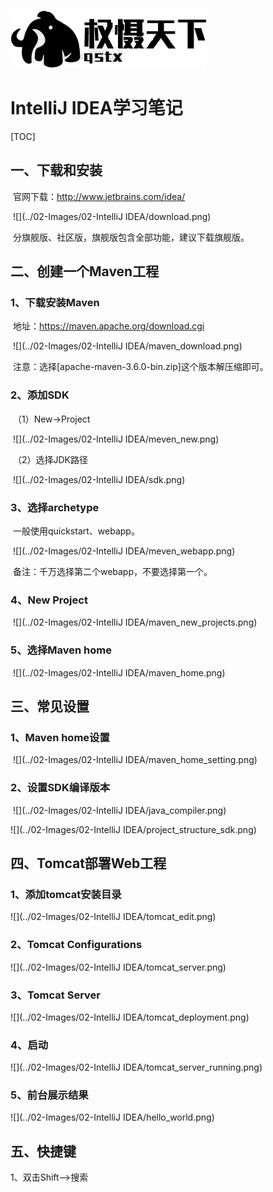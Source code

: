 ![avator](../02-Images/00-logo/个人logo.png)

# IntelliJ IDEA学习笔记

[TOC]



## 一、下载和安装

​	官网下载：http://www.jetbrains.com/idea/

​        ![](../02-Images/02-IntelliJ IDEA/download.png)

​        分旗舰版、社区版，旗舰版包含全部功能，建议下载旗舰版。

## 二、创建一个Maven工程

### 1、下载安装Maven

​          地址：https://maven.apache.org/download.cgi

​          ![](../02-Images/02-IntelliJ IDEA/maven_download.png)

​           注意：选择[apache-maven-3.6.0-bin.zip]这个版本解压缩即可。

### 	2、添加SDK

​	  （1）New->Project

​          ![](../02-Images/02-IntelliJ IDEA/meven_new.png)

​          （2）选择JDK路径

​	   ![](../02-Images/02-IntelliJ IDEA/sdk.png)

###         3、选择archetype

​	 一般使用quickstart、webapp。

​         ![](../02-Images/02-IntelliJ IDEA/meven_webapp.png)

​         备注：千万选择第二个webapp，不要选择第一个。

### 4、New Project

​          ![](../02-Images/02-IntelliJ IDEA/maven_new_projects.png)

### 5、选择Maven home

​         ![](../02-Images/02-IntelliJ IDEA/maven_home.png)

## 三、常见设置

### 1、Maven home设置

​         ![](../02-Images/02-IntelliJ IDEA/maven_home_setting.png)

### 2、设置SDK编译版本

​     ![](../02-Images/02-IntelliJ IDEA/java_compiler.png)

![](../02-Images/02-IntelliJ IDEA/project_structure_sdk.png)

## 四、Tomcat部署Web工程

### 1、添加tomcat安装目录

![](../02-Images/02-IntelliJ IDEA/tomcat_edit.png)

### 2、Tomcat Configurations   

![](../02-Images/02-IntelliJ IDEA/tomcat_server.png)

### 3、Tomcat Server

![](../02-Images/02-IntelliJ IDEA/tomcat_deployment.png)

### 4、启动  

![](../02-Images/02-IntelliJ IDEA/tomcat_server_running.png)

### 5、前台展示结果

![](../02-Images/02-IntelliJ IDEA/hello_world.png)

## 五、快捷键

1、双击Shift-->搜索


